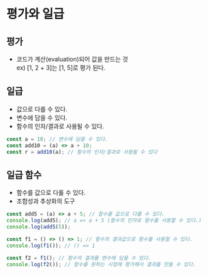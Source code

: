 # 평가와 일급

## 평가

- 코드가 계산(evaluation)되어 값을 만드는 것  
  ex) [1, 2 + 3]는 [1, 5]로 평가 된다.

## 일급

- 값으로 다를 수 있다.
- 변수에 담을 수 있다.
- 함수의 인자/결과로 사용될 수 있다.

```ts
const a = 10; // 변수에 담을 수 있다.
const add10 = (a) => a + 10;
const r = add10(a); // 함수의 인자/결과로 사용될 수 있다
```

## 일급 함수

- 함수를 값으로 다룰 수 있다.
- 조합성과 추상화의 도구

```ts
const add5 = (a) => a + 5; // 함수를 값으로 다룰 수 있다.
console.log(add5); // a => a + 5 (함수의 인자로 함수를 사용할 수 있다.)
console.log(add5(5));

const f1 = () => () => 1; // 함수의 결과값으로 함수를 사용할 수 있다.
console.log(f1()); // () => 1

const f2 = f1(); // 함수의 결과를 변수에 담을 수 있다.
console.log(f2()); // 함수를 원하는 시점에 평가해서 결과를 만들 수 있다.
```
